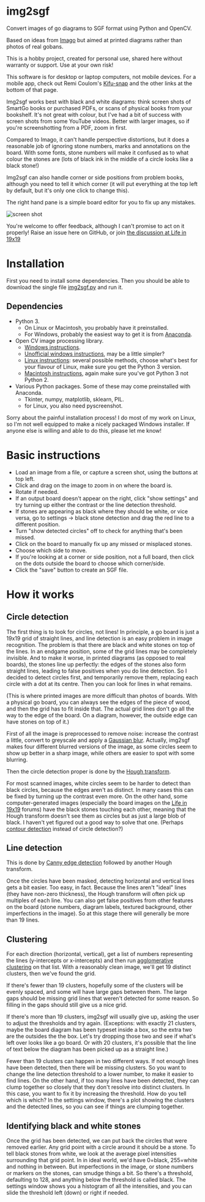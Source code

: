 # img2sgf
Convert images of go diagrams to SGF format using Python and OpenCV.

Based on ideas from [Imago](http://tomasm.cz/imago) but aimed at printed diagrams rather than photos of real gobans.

This is a hobby project, created for personal use, shared here without warranty or support.  Use at your own risk!

This software is for desktop or laptop computers, not mobile devices.  For a mobile app, check out Remi Coulom's [Kifu-snap](https://www.remi-coulom.fr/kifu-snap/) and the other links at the bottom of that page.

Img2sgf works best with black and white diagrams: think screen shots of SmartGo books or purchased PDFs, or scans of physical books from your bookshelf.  It's not great with colour, but I've had a bit of success with screen shots from some YouTube videos.  Better with larger images, so if you're screenshotting from a PDF, zoom in first.

Compared to Imago, it can't handle perspective distortions, but it does a reasonable job of ignoring stone numbers, marks and annotations on the board.  With some fonts, stone numbers will make it confused as to what colour the stones are (lots of black ink in the middle of a circle looks like a black stone!)

Img2sgf can also handle corner or side positions from problem books, although you need to tell it which corner (it will put everything at the top left by default, but it's only one click to change this).

The right hand pane is a simple board editor for you to fix up any mistakes.

![screen shot](https://github.com/hanysz/img2sgf/raw/master/screenshot.jpg )

You're welcome to offer feedback, although I can't promise to act on it properly!  Raise an issue here on GitHub, or join [the discussion at Life in 19x19](https://lifein19x19.com/viewtopic.php?f=18&t=17355)

# Installation

First you need to install some dependencies.  Then you should be able to download the single file [img2sgf.py](https://github.com/hanysz/img2sgf/raw/master/img2sgf.py) and run it.

## Dependencies

* Python 3.
  * On Linux or Macintosh, you probably have it preinstalled.
  * For Windows, probably the easiest way to get it is from [Anaconda](https://docs.anaconda.com/anaconda/install/windows/).
* Open CV image processing library.
  * [Windows instructions](https://docs.opencv.org/master/d3/d52/tutorial_windows_install.html).
  * [Unofficial windows instructions](https://solarianprogrammer.com/2016/09/17/install-opencv-3-with-python-3-on-windows/), may be a little simpler?
  * [Linux instructions](https://askubuntu.com/questions/783956/how-to-install-opencv-3-1-for-python-3-5-on-ubuntu-16-04-lts): several possible methods, choose what's best for your flavour of Linux, make sure you get the Python 3 version.
  * [Macintosh instructions](https://docs.opencv.org/master/d0/db2/tutorial_macos_install.html), again make sure you've got Python 3 not Python 2.
* Various Python packages.  Some of these may come preinstalled with Anaconda.
  * Tkinter, numpy, matplotlib, sklearn, PIL.
  * for Linux, you also need pyscreenshot.

Sorry about the painful installation process!  I do most of my work on Linux, so I'm not well equipped to make a nicely packaged Windows installer.  If anyone else is willing and able to do this, please let me know!

# Basic instructions

* Load an image from a file, or capture a screen shot, using the buttons at top left.
* Click and drag on the image to zoom in on where the board is.
* Rotate if needed.
* If an output board doesn't appear on the right, click "show settings" and try turning up either the contrast or the line detection threshold.
* If stones are appearing as black where they should be white, or vice versa, go to settings -> black stone detection and drag the red line to a different position.
* Turn "show detected circles" off to check for anything that's been missed.
* Click on the board to manually fix up any missed or misplaced stones.
* Choose which side to move.
* If you're looking at a corner or side position, not a full board, then click on the dots outside the board to choose which corner/side.
* Click the "save" button to create an SGF file.

# How it works

## Circle detection

The first thing is to look for circles, not lines!  In principle, a go board is just a 19x19 grid of straight lines, and line detection is an easy problem in image recognition.  The problem is that there are black and white stones on top of the lines.  In an endgame position, some of the grid lines may be completely invisible.  And to make it worse, in printed diagrams (as opposed to real boards), the stones line up perfectly: the edges of the stones also form straight lines, leading to false positives when you do line detection.  So I decided to detect circles first, and temporarily remove them, replacing each circle with a dot at its centre.  Then you can look for lines in what remains.

(This is where printed images are more difficult than photos of boards.  With a physical go board, you can always see the edges of the piece of wood, and then the grid has to fit inside that.  The actual grid lines don't go all the way to the edge of the board.  On a diagram, however, the outside edge can have stones on top of it.)

First of all the image is preprocessed to remove noise: increase the contrast a little, convert to greyscale and apply a [Gaussian blur](https://en.wikipedia.org/wiki/Gaussian_blur).  Actually, img2sgf makes four different blurred versions of the image, as some circles seem to show up better in a sharp image, while others are easier to spot with some blurring.

Then the circle detection proper is done by the [Hough transform](https://en.wikipedia.org/wiki/Hough_transform).

For most scanned images, white circles seem to be harder to detect than black circles, because the edges aren't as distinct.  In many cases this can be fixed by turning up the contrast even more.  On the other hand, some computer-generated images (especially the board images on the [Life in 19x19](https://lifein19x19.com/index.php) forums) have the black stones touching each other, meaning that the Hough transform doesn't see them as circles but as just a large blob of black.  I haven't yet figured out a good way to solve that one.  (Perhaps [contour detection](https://docs.opencv.org/3.4/d4/d73/tutorial_py_contours_begin.html) instead of circle detection?)

## Line detection

This is done by [Canny edge detection](https://en.wikipedia.org/wiki/Canny_edge_detector) followed by another Hough transform.

Once the circles have been masked, detecting horizontal and vertical lines gets a bit easier.  Too easy, in fact.  Because the lines aren't "ideal" lines (they have non-zero thickness), the Hough transform will often pick up multiples of each line.  You can also get false positives from other features on the board (stone numbers, diagram labels, textured background, other imperfections in the image).  So at this stage there will generally be more than 19 lines.

## Clustering

For each direction (horizontal, vertical), get a list of numbers representing the lines (y-intercepts or x-intercepts) and then run [agglomerative clustering](https://en.wikipedia.org/wiki/Hierarchical_clustering) on that list.  With a reasonably clean image, we'll get 19 distinct clusters, then we've found the grid.

If there's fewer than 19 clusters, hopefully some of the clusters will be evenly spaced, and some will have large gaps between them.  The large gaps should be missing grid lines that weren't detected for some reason.  So filling in the gaps should still give us a nice grid.

If there's more than 19 clusters, img2sgf will usually give up, asking the user to adjust the thresholds and try again.  (Exceptions: with exactly 21 clusters, maybe the board diagram has been typeset inside a box, so the extra two are the outsides the the box.  Let's try dropping those two and see if what's left over looks like a go board.  Or with 20 clusters, it's possible that the line of text below the diagram has been picked up as a straight line.)

Fewer than 19 clusters can happen in two different ways.  If not enough lines have been detected, then there will be missing clusters.  So you want to change the line detection threshold to a lower number, to make it easier to find lines.  On the other hand, if too many lines have been detected, they can clump together so closely that they don't resolve into distinct clusters.  In this case, you want to fix it by increasing the threshold.  How do you tell which is which?  In the settings window, there's a plot showing the clusters and the detected lines, so you can see if things are clumping together.

## Identifying black and white stones

Once the grid has been detected, we can put back the circles that were removed earlier.  Any grid point with a circle around it should be a stone.  To tell black stones from white, we look at the average pixel intensities surrounding that grid point.  In in ideal world, we'd have 0=black, 255=white and nothing in between.  But imperfections in the image, or stone numbers or markers on the stones, can smudge things a bit.  So there's a threshold, defaulting to 128, and anything below the threshold is called black.  The settings window shows you a histogram of all the intensities, and you can slide the threshold left (down) or right if needed.
